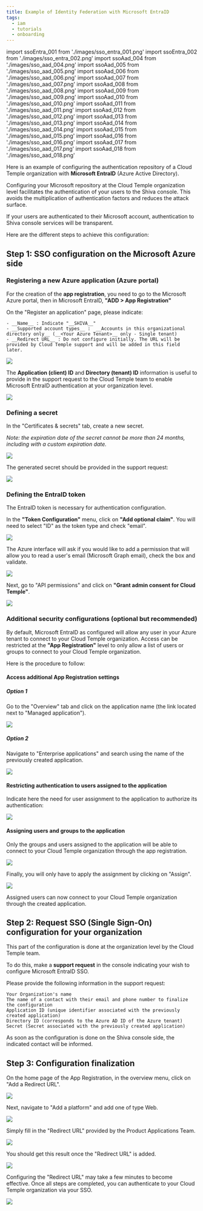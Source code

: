 ```yaml
---
title: Example of Identity Federation with Microsoft EntraID
tags:
  - iam
  - tutorials
  - onboarding
---
```

import ssoEntra_001 from './images/sso_entra_001.png'
import ssoEntra_002 from './images/sso_entra_002.png'
import ssoAad_004 from './images/sso_aad_004.png'
import ssoAad_005 from './images/sso_aad_005.png'
import ssoAad_006 from './images/sso_aad_006.png'
import ssoAad_007 from './images/sso_aad_007.png'
import ssoAad_008 from './images/sso_aad_008.png'
import ssoAad_009 from './images/sso_aad_009.png'
import ssoAad_010 from './images/sso_aad_010.png'
import ssoAad_011 from './images/sso_aad_011.png'
import ssoAad_012 from './images/sso_aad_012.png'
import ssoAad_013 from './images/sso_aad_013.png'
import ssoAad_014 from './images/sso_aad_014.png'
import ssoAad_015 from './images/sso_aad_015.png'
import ssoAad_016 from './images/sso_aad_016.png'
import ssoAad_017 from './images/sso_aad_017.png'
import ssoAad_018 from './images/sso_aad_018.png'


Here is an example of configuring the authentication repository of a Cloud Temple organization with __Microsoft EntraID__ (Azure Active Directory).

Configuring your Microsoft repository at the Cloud Temple organization level facilitates the authentication of your users to the Shiva console. This avoids the multiplication of authentication factors and reduces the attack surface.

If your users are authenticated to their Microsoft account, authentication to Shiva console services will be transparent.

Here are the different steps to achieve this configuration:


## Step 1: SSO configuration on the Microsoft Azure side

### Registering a new Azure application (Azure portal)

For the creation of the __app registration__, you need to go to the Microsoft Azure portal, then in Microsoft EntraID, __"ADD > App Registration"__

On the "Register an application" page, please indicate:
```
- __Name__ : Indicate "__SHIVA__"
- __Supported account types__ :  __Accounts in this organizational directory only__ (__<Your Azure Tenant>__ only - Single tenant)
- __Redirect URL__ : Do not configure initially. The URL will be provided by Cloud Temple support and will be added in this field later.
```

<img src={ssoEntra_001} />

The **Application (client) ID** and **Directory (tenant) ID** information is useful to provide in the support request to the Cloud Temple team to enable Microsoft EntraID authentication at your organization level.

<img src={ssoEntra_002} />

### Defining a secret
In the "Certificates & secrets" tab, create a new secret.

*Note: the expiration date of the secret cannot be more than 24 months, including with a custom expiration date.*

<img src={ssoAad_004} />

The generated secret should be provided in the support request:

<img src={ssoAad_005} />


### Defining the EntraID token

The EntraID token is necessary for authentication configuration.

In the __"Token Configuration"__ menu, click on __"Add optional claim"__. You will need to select "ID" as the token type and check "email".

<img src={ssoAad_006} />

The Azure interface will ask if you would like to add a permission that will allow you to read a user's email (Microsoft Graph email), check the box and validate.

<img src={ssoAad_007} />

Next, go to "API permissions" and click on __"Grant admin consent for Cloud Temple"__.

<img src={ssoAad_008} />

### Additional security configurations (optional but recommended)

By default, Microsoft EntraID as configured will allow any user in your Azure tenant to connect to your Cloud Temple organization.
Access can be restricted at the __"App Registration"__ level to only allow a list of users or groups to connect to your Cloud Temple organization.

Here is the procedure to follow:

#### Access additional App Registration settings
##### Option 1
Go to the "Overview" tab and click on the application name (the link located next to "Managed application").

<img src={ssoAad_009} />

##### Option 2
Navigate to "Enterprise applications" and search using the name of the previously created application.

<img src={ssoAad_010} />

#### Restricting authentication to users assigned to the application

Indicate here the need for user assignment to the application to authorize its authentication:

<img src={ssoAad_011} />

#### Assigning users and groups to the application
Only the groups and users assigned to the application will be able to connect to your Cloud Temple organization through the app registration.

<img src={ssoAad_012} />

Finally, you will only have to apply the assignment by clicking on "Assign".

<img src={ssoAad_013} />

Assigned users can now connect to your Cloud Temple organization through the created application.

## Step 2: Request SSO (Single Sign-On) configuration for your organization

This part of the configuration is done at the organization level by the Cloud Temple team.

To do this, make a __support request__ in the console indicating your wish to configure Microsoft EntraID SSO.

Please provide the following information in the support request:

    Your Organization's name
    The name of a contact with their email and phone number to finalize the configuration
    Application ID (unique identifier associated with the previously created application)
    Directory ID (corresponds to the Azure AD ID of the Azure tenant)
    Secret (Secret associated with the previously created application)

As soon as the configuration is done on the Shiva console side, the indicated contact will be informed.

## Step 3: Configuration finalization

On the home page of the App Registration, in the overview menu, click on "Add a Redirect URL".

<img src={ssoAad_014} />

Next, navigate to "Add a platform" and add one of type Web.

<img src={ssoAad_015} />

Simply fill in the "Redirect URL" provided by the Product Applications Team.

<img src={ssoAad_016} />

You should get this result once the "Redirect URL" is added.

<img src={ssoAad_017} />

Configuring the "Redirect URL" may take a few minutes to become effective.
Once all steps are completed, you can authenticate to your Cloud Temple organization via your SSO.

<img src={ssoAad_018} />